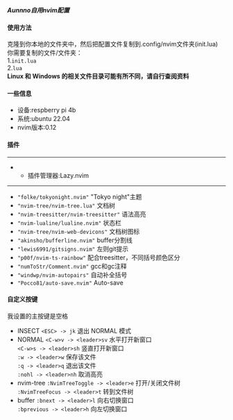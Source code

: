 **_Aunnno自用nvim配置_** 
#### 使用方法 
克隆到你本地的文件夹中，然后把配置文件复制到.config/nvim文件夹(init.lua)   
你需要复制的文件/文件夹：  
1.`init.lua`   
2.`lua`  
**Linux 和 Windows 的相关文件目录可能有所不同，请自行查阅资料**
#### 一些信息
- 设备:respberry pi 4b
- 系统:ubuntu 22.04
- nvim版本:0.12
#### 插件
---
- * 插件管理器:Lazy.nvim
---
- `"folke/tokyonight.nvim"`  "Tokyo night"主题
- `"nvim-tree/nvim-tree.lua"`  文档树
- `"nvim-treesitter/nvim-treesitter"`  语法高亮
- `"nvim-lualine/lualine.nvim"`   状态栏
- `"nvim-tree/nvim-web-devicons"`  文档树图标
- `"akinsho/bufferline.nvim"`  buffer分割线
- `"lewis6991/gitsigns.nvim"`  左则git提示
- `"p00f/nvim-ts-rainbow"`  配合treesitter，不同括号颜色区分
- `"numToStr/Comment.nvim"`  gcc和gc注释
- `"windwp/nvim-autopairs"`  自动补全括号
- `"Pocco81/auto-save.nvim"`  Auto-save 
#### 自定义按键
我设置的主按键是空格
- INSECT 
`<ESC> -> jk`  退出 NORMAL 模式
- NORMAL
`<C-w>v -> <leader>sv`  水平打开新窗口  
`<C-w>s -> <leader>sh`  竖直打开新窗口  
`:w -> <leader>w`  保存该文件  
`:q -> <leader>q`  退出该文件  
`:nohl -> <leader>nh`  取消高亮  
- nvim-tree
`:NvimTreeToggle -> <leader>e`  打开/关闭文件树  
`:NvimTreeFocus -> <leader>t`  转到文件树  
- buffer
`:bnext -> <leader>l`  向右切换窗口  
`:bprevious -> <leader>h`  向左切换窗口  
